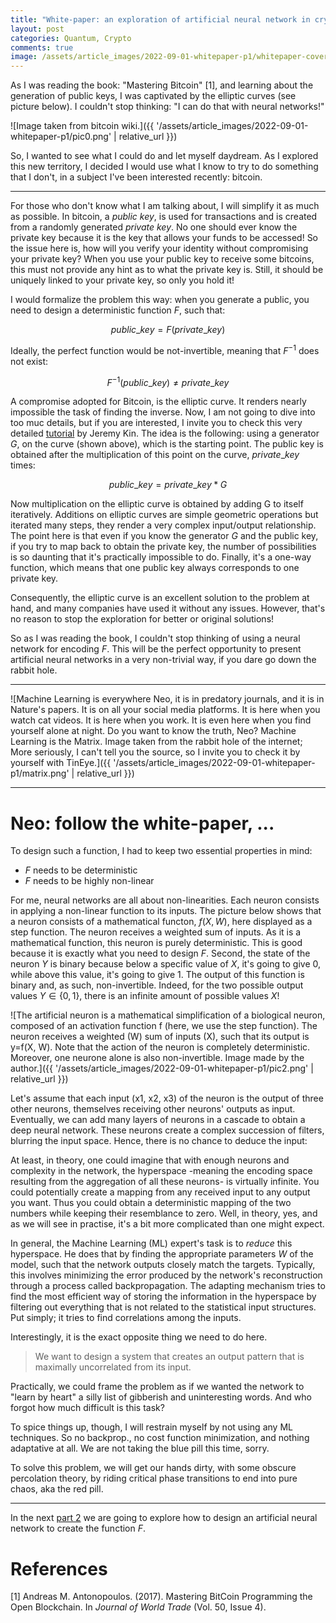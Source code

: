 ```yaml
---
title: "White-paper: an exploration of artificial neural network in crypto (Part 1)"
layout: post
categories: Quantum, Crypto
comments: true
image: /assets/article_images/2022-09-01-whitepaper-p1/whitepaper-cover.jpg
---
```


As I was reading the book: "Mastering Bitcoin" [1], and learning about the generation of public keys, I was captivated by the elliptic curves (see picture below). I couldn't stop thinking: "I can do that with neural networks!"

![Image taken from bitcoin wiki.]({{ '/assets/article_images/2022-09-01-whitepaper-p1/pic0.png' | relative_url }})

So, I wanted to see what I could do and let myself daydream. As I explored this new territory, I decided I would use what I know to try to do something that I don't, in a subject I've been interested recently: bitcoin.

***

For those who don't know what I am talking about, I will simplify it as much as possible. In bitcoin, a *public key*, is used for transactions and is created from a randomly generated *private key*. No one should ever know the private key because it is the key that allows your funds to be accessed! So the issue here is, how will you verify your identity without compromising your private key? When you use your public key to receive some bitcoins, this must not provide any hint as to what the private key is. Still, it should be uniquely linked to your private key, so only you hold it! 

I would formalize the problem this way: when you generate a public, you need to design a deterministic function $F$, such that:

$$public\_key = F(private\_key)$$

Ideally, the perfect function would be not-invertible, meaning that $F^{-1}$ does not exist:

$$F^{-1}(public\_key) \ne private\_key$$

A compromise adopted for Bitcoin, is the elliptic curve. It renders nearly impossible the task of finding the inverse. Now, I am not going to dive into too muc details, but if you are interested, I invite you to check this very detailed [tutorial](https://jeremykun.com/2014/02/24/elliptic-curves-as-python-objects/) by Jeremy Kin. 
The idea is the following:  using a generator $G$, on the curve (shown above), which is the starting point. The public key is obtained after the multiplication of this point on the curve, $private\_key$ times:

$$public\_key= private\_key*G$$

Now multiplication on the elliptic curve is obtained by adding G to itself iteratively. Additions on elliptic curves are simple geometric operations but iterated many steps, they render a very complex input/output relationship. The point here is that even if you know the generator $G$ and the public key, if you try to map back to obtain the private key, the number of possibilities is so daunting that it's practically impossible to do. Finally, it's a one-way function, which means that one public key always corresponds to one private key. 

 Consequently, the elliptic curve is an excellent solution to the problem at hand, and many companies have used it without any issues. However, that's no reason to stop the exploration for better or original solutions!

So as I was reading the book, I couldn't stop thinking of using a neural network for encoding $F$. This will be the perfect opportunity to present artificial neural networks in a very non-trivial way, if you dare go down the rabbit hole.

***

![Machine Learning is everywhere Neo, it is in predatory journals, and it is in Nature's papers. It is on all your social media platforms. It is here when you watch cat videos. It is here when you work. It is even here when you find yourself alone at night. Do you want to know the truth, Neo? Machine Learning is the Matrix. Image taken from the rabbit hole of the internet; More seriously, I can't tell you the source, so I invite you to check it by yourself with TinEye.]({{ '/assets/article_images/2022-09-01-whitepaper-p1/matrix.png' | relative_url }})


***

# Neo: follow the white-paper, ...

To design such a function, I had to keep two essential properties in mind:
- $F$ needs to be deterministic
- $F$ needs to be highly non-linear

For me, neural networks are all about non-linearities. Each neuron consists in applying a non-linear function to its inputs. The picture below shows that a neuron consists of a mathematical functon, $f(X, W)$, here displayed as a step function. The neuron receives a weighted sum of inputs. As it is a mathematical function, this neuron is purely deterministic. This is good because it is exactly what you need to design $F$. Second, the state of the neuron $Y$ is binary because below a specific value of $X$, it's going to give $0$, while above this value, it's going to give $1$. The output of this function is binary and, as such, non-invertible. Indeed, for the two possible output values $Y\in\{ 0, 1 \}$, there is an infinite amount of possible values $X$! 

![The artificial neuron is a mathematical simplification of a biological neuron, composed of an activation function f (here, we use the step function). The neuron receives a weighted (W) sum of inputs (X), such that its output is y=f(X, W). Note that the action of the neuron is completely deterministic. Moreover, one neurone alone is also non-invertible. Image made by the author.]({{ '/assets/article_images/2022-09-01-whitepaper-p1/pic2.png' | relative_url }})


Let's assume that each input (x1, x2, x3) of the neuron is the output of three other neurons, themselves receiving other neurons' outputs as input. Eventually, we can add many layers of neurons in a cascade to obtain a deep neural network. These neurons create a complex succession of filters, blurring the input space. Hence, there is no chance to deduce the input:

At least, in theory, one could imagine that with enough neurons and complexity in the network, the hyperspace -meaning the encoding space resulting from the aggregation of all these neurons- is virtually infinite. You could potentially create a mapping from any received input to any output you want. Thus you could obtain a deterministic mapping of the two numbers while keeping their resemblance to zero. Well, in theory, yes, and as we will see in practise, it's a bit more complicated than one might expect. 

In general, the Machine Learning (ML) expert's task is to *reduce* this hyperspace. He does that by finding the appropriate parameters $W$ of the model, such that the network outputs closely match the targets. Typically, this involves minimizing the error produced by the network's reconstruction through a process called backpropagation. The adapting mechanism tries to find the most efficient way of storing the information in the hyperspace by filtering out everything that is not related to the statistical input structures. Put simply; it tries to find correlations among the inputs. 

Interestingly, it is the exact opposite thing we need to do here. 
> We want to design a system that creates an output pattern that is maximally uncorrelated from its input. 

Practically, we could frame the problem as if we wanted the network to "learn by heart" a silly list of gibberish and uninteresting words. And who forgot how much difficult is this task?

To spice things up, though, I will restrain myself by not using any ML techniques. So no backprop., no cost function minimization, and nothing adaptative at all. We are not taking the blue pill this time, sorry. 

To solve this problem, we will get our hands dirty, with some obscure percolation theory, by riding critical phase transitions to end into pure chaos, aka the red pill. 

***

In the next [part 2](https://manuneuro.github.io/EmmanuelCalvet//quantum,/crypto/2022/09/24/whitepaper-p2.html) we are going to explore how to design an artificial neural network to create the function $F$.

# References
[1] Andreas M. Antonopoulos. (2017). Mastering BitCoin Programming the Open Blockchain. In <i>Journal of World Trade</i> (Vol. 50, Issue 4).

